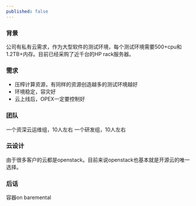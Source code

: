 ```yaml
---
published: false
---
```

### 背景
公司有私有云需求，作为大型软件的测试环境，每个测试环境需要500+cpu和1.2TB+内存。目前已经采购了近千台的HP rack服务器。

### 需求
* 压榨计算资源，有同样的资源创造越多的测试环境越好
* 环境稳定，容灾好
* 云上线后，OPEX一定要控制好

### 团队
一个资深云运维组，10人左右
一个研发组，10人左右

### 云设计
由于很多客户的云都是openstack。目前来说openstack也基本就是开源云的唯一选择。



### 后话
容器on baremental


